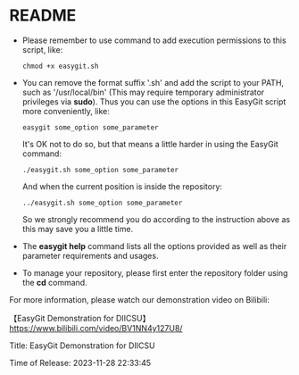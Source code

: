 # README

+ Please remember to use command to add execution permissions to this script, like:

    ```shell
    chmod +x easygit.sh
    ```

+ You can remove the format suffix '.sh' and add the script to your PATH, such as '/usr/local/bin' (This may require temporary administrator privileges via **sudo**). Thus you can use the options in this EasyGit script more conveniently, like:

    ```shell
    easygit some_option some_parameter
    ```

    It's OK not to do so, but that means a little harder in using the EasyGit command:

    ```shell
    ./easygit.sh some_option some_parameter
    ```

    And when the current position is inside the repository:

    ```shell
    ../easygit.sh some_option some_parameter
    ```

    So we strongly recommend you do according to the instruction above as this may save you a little time.

+ The **easygit help** command lists all the options provided as well as their parameter requirements and usages.

+ To manage your repository, please first enter the repository folder using the **cd** command.



For more information, please watch our demonstration video on Bilibili: 

【EasyGit Demonstration for DIICSU】 https://www.bilibili.com/video/BV1NN4y127U8/

Title: EasyGit Demonstration for DIICSU

Time of Release: 2023-11-28 22:33:45